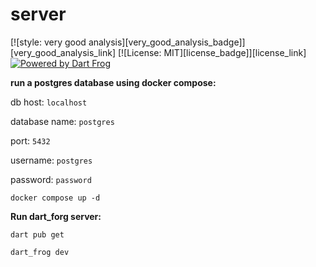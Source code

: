 # server

[![style: very good analysis][very_good_analysis_badge]][very_good_analysis_link]
[![License: MIT][license_badge]][license_link]
[![Powered by Dart Frog](https://img.shields.io/endpoint?url=https://tinyurl.com/dartfrog-badge)](https://dartfrog.vgv.dev)

**run a postgres database using docker compose:**

db host: `localhost`

database name: `postgres`

port: `5432`

username: `postgres`

password: `password`

```shell
docker compose up -d
```

**Run dart_forg server:**

```shell
dart pub get

dart_frog dev
```

